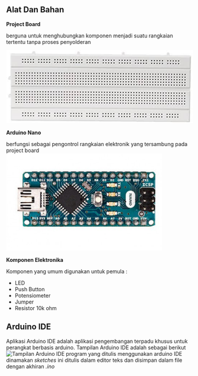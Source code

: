 ## Alat Dan Bahan ##
**Project Board**

berguna untuk menghubungkan komponen menjadi suatu rangkaian tertentu tanpa proses penyolderan

![Bentuk Fisik ProjectBoard](Images/ProjectBoard.jpeg)

**Arduino Nano**

berfungsi sebagai pengontrol rangkaian elektronik yang tersambung pada project board
![Bentuk Fisik Arduino Nano](arduino_nano.PNG)

**Komponen Elektronika**

Komponen yang umum digunakan untuk pemula :

- LED
- Push Button
- Potensiometer
- Jumper
- Resistor 10k ohm

## Arduino IDE ##
Aplikasi Arduino IDE adalah aplikasi pengembangan terpadu khusus
untuk perangkat berbasis arduino. Tampilan Arduino IDE adalah sebagai berikut
![Tampilan Arduino IDE](arduino_gui.PNG)
program yang ditulis menggunakan arduino IDE dinamakan *sketches* ini ditulis dalam editor teks dan disimpan dalam file dengan akhiran *.ino*



